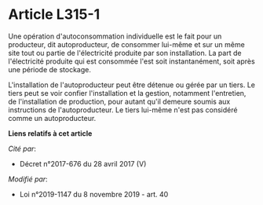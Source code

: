 # Article L315-1

Une opération d'autoconsommation individuelle est le fait pour un producteur, dit autoproducteur, de consommer lui-même et
sur un même site tout ou partie de l'électricité produite par son installation. La part de l'électricité produite qui est
consommée l'est soit instantanément, soit après une période de stockage.

L'installation de l'autoproducteur peut être détenue ou gérée par un tiers. Le tiers peut se voir confier l'installation et
la gestion, notamment l'entretien, de l'installation de production, pour autant qu'il demeure soumis aux instructions de
l'autoproducteur. Le tiers lui-même n'est pas considéré comme un autoproducteur.

**Liens relatifs à cet article**

_Cité par_:

  - Décret n°2017-676 du 28 avril 2017 (V)

_Modifié par_:

  - Loi n°2019-1147 du 8 novembre 2019 - art. 40
